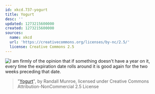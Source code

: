 ```yaml
---
id: xkcd.737-yogurt
title: Yogurt
desc: ''
updated: 1273215600000
created: 1273215600000
sources:
  name: xkcd
  url: 'https://creativecommons.org/licenses/by-nc/2.5/'
  license: Creative Commons 2.5
---
```

![I am firmly of the opinion that if something doesn't have a year on it, every time the expiration date rolls around it is good again for the two weeks preceding that date.](https://imgs.xkcd.com/comics/yogurt.png)
> "[Yogurt](https://xkcd.com/737/)", by Randall Munroe, licensed under Creative Commons Attribution-NonCommercial 2.5 License
